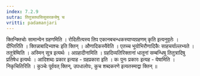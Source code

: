 ```yaml
---
index: 7.2.9
sutra: तितुत्रतथसिसुसरकसेषु च
vritti: padamanjari
---
```


  क्तिन्क्तिचोः सामान्येन ग्रहणमिति । रोदितीत्यस्य तिप एकानबचन्धकस्याप्यग्रहणम् कृति इत्यनुवृतेः ।  दीप्तिरिति । क्तिन्नाबादिभ्यश्चः इति क्तिन् ।  औणादिकस्यैवेति । एतच्च भूयोभिरौणादिकैः साहचर्याल्लभ्यते ।  ततुत्रेष्विति । अस्मिन् सूत्र इत्यर्थः । अग्रहादीनामिति । ग्रहदिव्यतिरिक्तानां धातूनां सम्बन्धिषु तितुत्रादिषु प्रतिषेध इत्यर्थः । आदिशब्दः प्रकार इत्याह - ग्रहप्रकारा इति । कः पुनः प्रकारः इत्यह - येषामिति । निकृचितिरिति । कुञ्चेः पूर्ववत् क्तिन्, उपधालोपः, कुच शब्दकरणे इत्यतस्माद्वा क्तिन् ॥